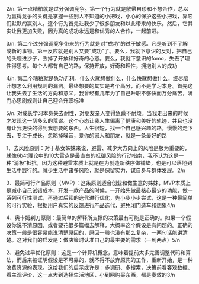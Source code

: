 2/n. 第一点糟粕就是过分强调竞争。第一个行为就是敝帚自珍和不想合作，总以为赢得竞争的关键是掌握一些别人不知道的小把戏，小心的保护这些小把戏，靠它们默默的赢别人。这个行为首先让我少了很多朋友和以此带来的快乐。然后，它其实让我更加失败，因为真的成功永远是和优秀的人合作，一起前进。

3/n. 第二个过分强调竞争带来的行为就是对“成功”的过于敏感。凡是听到不了解或新的事物。第一反应就是别人又要“成功”了。要么，我就下意识的反对，把自己的头埋进沙子，丢掉了开放和好奇的心态。要么，我就下意识的fomo，失去了理性得思考。每个人都有自己的路，保持开放，好奇和理性，拥抱别人的成功

4/n. 第二个糟粕就是急功近利。什么火就想做什么，什么快就想做什么，绞尽脑汁想怎么利用规则的漏洞。最终想要的其实是考个高分，而不是学习本身。首先这让我失去了生活的方向和意义，我曾经有几年为了自己升职不够快而万分痛苦，满门心思刷规则让自己迎合升职标准

5/n. 对成长学习本身失去耐性，对朋友亲人变得急躁不耐烦。当我走出来的时候才发现这一切多么的荒谬。这个心态让我人生偏离了健康和美好的轨迹，并且也没有让我更快的得到我想要的东西。人生很短，找一个自己感兴趣的路，慢慢的走下去，专注于成长，忽略掉噪音，爱你的家人和朋友，就是一条最好的路

1、去风险原则：对于基女姊妹来说，避雷、减少大方向上的风险是极为重要的，就像6b4t理论中的10大雷点是最直白的抵御风险的行动指南，我不认为这是一种“消极”抵抗，因为这种避雷本质上就是在为创造新秩序做铺垫，也是可以落地到生活中践行的。减少生活中诸多风险，就是保留实力、谋自身与群体发展。2/n

3、最简可行产品原则（MVP）：这条原则适合创业和做生意的姊妹，MVP本质上是减小自己试错成本，开发一款产品的时候，一开始先做最核心最少的功能，做一系列可行性测试，再通过后续的迭代进行优化，先小步小步尝试，这是一种最简单的可行实验，根据用户真实的反馈进行产品迭代，避免闭门造车和想象4/n

4、奥卡姆剃刀原则：最简单的解释所支撑的决策最有可能是正确的。如果一个假设你说不清原因，或者要花很多篇幅去解释，大概率这个假设是有问题的。正确的决策一般是很容易能说清楚原因的，原因一般也没有那么复杂，一两句话能讲清楚。这对我们的启发是：做决策时认准自己的最主要的需求（一到两点）5/n

2、避免过早优化原则：这是一个计算机概念，意味着提前太多完善调整代码和算法，而后来被证明假设是不可靠的，就不得不放弃原先的工作，重新开始，是一种浪费资源的表现。这给我们的启示或许是：多调研、多搜索，决策前看客观数据、看主观评价，这一点大到选择生活地区，小到网购买东西，都是奏效的3/n